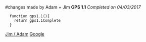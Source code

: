 #changes made by Adam + Jim
**GPS 1.1**
*Completed on 04/03/2017*

      function gps1.1(){
        return gps1.1Complete
      }
[Jim / Adam](phase-0-gps-1/JimAdam_Gps.png)
[Google](http://www.google.com)
